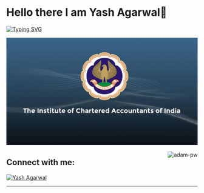 # Hello there I am Yash Agarwal👋

[![Typing SVG](https://readme-typing-svg.herokuapp.com?font=Architects+Daughter&color=7AF79A&size=30&lines=Hey!+It's+Ahmad!;I'm+a+Flutter+Developer...;I'm+also+Machine+Learning+Engineer;And+I'm+a+proud+Pakistani+🇵🇰)](https://git.io/typing-svg)

![](https://github.com/Yash0741177/Yash0741177/blob/main/icai.jpg)



<p><img align="right" src="https://github.com/Adam-pw/Adam-pw/blob/main/animation_500_kxa883sd.gif" alt="adam-pw" /></p>






## Connect with me:
<p align="left">
  <a href="https://www.linkedin.com/in/yashagrwl/" target="blank"><img align="center"
      src="https://raw.githubusercontent.com/rahuldkjain/github-profile-readme-generator/master/src/images/icons/Social/linked-in-alt.svg"
      alt="Yash Agarwal" height="30" width="40" /></a>
</p>

-----
<p align="center">
  
  <br>
  <br>
 </p>
